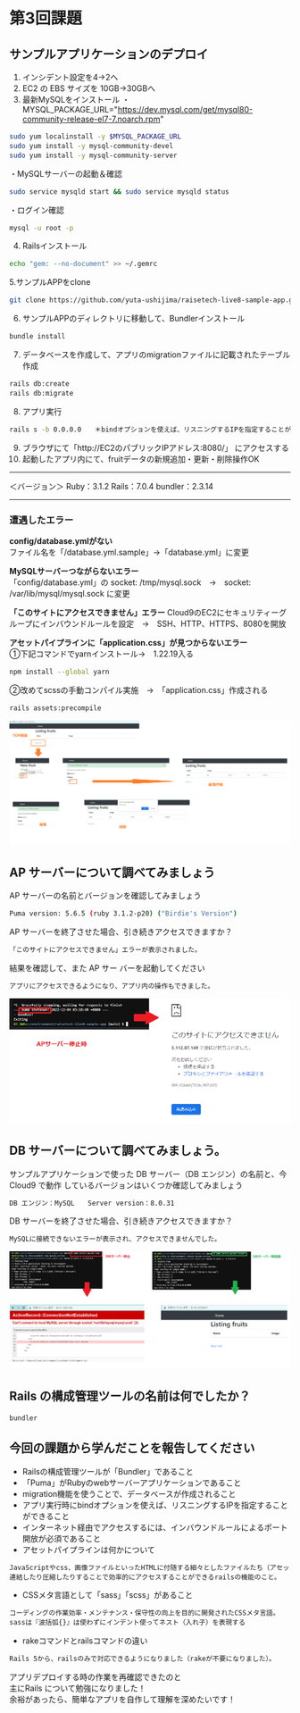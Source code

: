 # 第3回課題 #
## サンプルアプリケーションのデプロイ ##
1.  インシデント設定を4→2へ
2. EC2 の EBS サイズを 10GB→30GBへ
3. 最新MySQLをインストール
  ・MYSQL_PACKAGE_URL="https://dev.mysql.com/get/mysql80-community-release-el7-7.noarch.rpm"
```bash
sudo yum localinstall -y $MYSQL_PACKAGE_URL
sudo yum install -y mysql-community-devel 
sudo yum install -y mysql-community-server
```
・MySQLサーバーの起動＆確認
```bash
sudo service mysqld start && sudo service mysqld status
```
・ログイン確認
```bash
mysql -u root -p
```
4. Railsインストール
```bash
echo "gem: --no-document" >> ~/.gemrc 
```
5.サンプルAPPをclone
```bash
git clone https://github.com/yuta-ushijima/raisetech-live8-sample-app.git
```
6. サンプルAPPのディレクトリに移動して、Bundlerインストール
```bash
bundle install
```
7. データベースを作成して、アプリのmigrationファイルに記載されたテーブル作成
```bash
rails db:create
rails db:migrate
```
8. アプリ実行
```bash
rails s -b 0.0.0.0　　＊bindオプションを使えば、リスニングするIPを指定することができる
```
9. ブラウザにて「http://EC2のパブリックIPアドレス:8080/」  にアクセスする
10. 起動したアプリ内にて、fruitデータの新規追加・更新・削除操作OK
***
＜バージョン＞
Ruby：3.1.2  Rails：7.0.4  bundler：2.3.14
***

### 遭遇したエラー ###
**config/database.ymlがない**  
ファイル名を「/database.yml.sample」→「database.yml」に変更

**MySQLサーバーつながらないエラー**  
「config/database.yml」の socket: /tmp/mysql.sock　→　socket: /var/lib/mysql/mysql.sock に変更
 
**「このサイトにアクセスできません」エラー** 
Cloud9のEC2にセキュリティーグループにインバウンドルールを設定　→　SSH、HTTP、HTTPS、8080を開放

**アセットパイプラインに「application.css」が見つからないエラー**  
①下記コマンドでyarnインストール→　1.22.19入る
```bash
npm install --global yarn
```
②改めてscssの手動コンパイル実施　→　「application.css」作成される
```bash
rails assets:precompile
```
![アプリデプロイ](images/AppDeploy.png)

## AP サーバーについて調べてみましょう ##
AP サーバーの名前とバージョンを確認してみましょう
```bash
Puma version: 5.6.5 (ruby 3.1.2-p20) ("Birdie's Version")
```
AP サーバーを終了させた場合、引き続きアクセスできますか？
```bash
「このサイトにアクセスできません」エラーが表示されました。
```
結果を確認して、また AP サー バーを起動してください
```bash
アプリにアクセスできるようになり、アプリ内の操作もできました。
```
![APサーバー停止](images/AppServerStop.png)

## DB サーバーについて調べてみましょう。 ##
サンプルアプリケーションで使った DB サーバー（DB エンジン）の名前と、今 Cloud9 で動作 しているバージョンはいくつか確認してみましょう
```bash
DB エンジン：MySQL　　Server version：8.0.31
 ```
DB サーバーを終了させた場合、引き続きアクセスできますか？
```bash
MySQLに接続できないエラーが表示され、アクセスできませんでした。
```
![DBサーバー停止](images/DB.ServerStop.png)

## Rails の構成管理ツールの名前は何でしたか？ ##
```bash
bundler
```

## 今回の課題から学んだことを報告してください ##
* Railsの構成管理ツールが「Bundler」であること
* 「Puma」がRubyのwebサーバーアプリケーションであること
* migration機能を使うことで、データベースが作成されること
* アプリ実行時にbindオプションを使えば、リスニングするIPを指定することができること
* インターネット経由でアクセスするには、インバウンドルールによるポート開放が必須であること
* アセットパイプラインは何かについて
```bash
JavaScriptやcss、画像ファイルといったHTMLに付随する細々としたファイルたち（アセットファイル）を
連結したり圧縮したりすることで効率的にアクセスすることができるrailsの機能のこと。
```
* CSSメタ言語として「sass」「scss」があること
```bash
コーディングの作業効率・メンテナンス・保守性の向上を目的に開発されたCSSメタ言語。
sassは『波括弧{}』は使わずにインデント使ってネスト（入れ子）を表現する
```
* rakeコマンドとrailsコマンドの違い
```bash
Rails 5から、railsのみで対応できるようになりました（rakeが不要になりました）。
```

アプリデプロイする時の作業を再確認できたのと  
主にRails について勉強になりました！  
余裕があったら、簡単なアプリを自作して理解を深めたいです！







